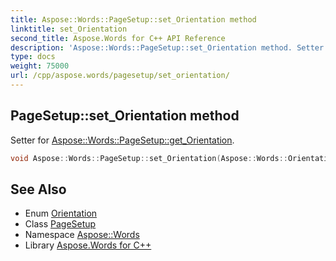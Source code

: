 ```yaml
---
title: Aspose::Words::PageSetup::set_Orientation method
linktitle: set_Orientation
second_title: Aspose.Words for C++ API Reference
description: 'Aspose::Words::PageSetup::set_Orientation method. Setter for Aspose::Words::PageSetup::get_Orientation in C++.'
type: docs
weight: 75000
url: /cpp/aspose.words/pagesetup/set_orientation/
---
```

## PageSetup::set_Orientation method


Setter for [Aspose::Words::PageSetup::get_Orientation](../get_orientation/).

```cpp
void Aspose::Words::PageSetup::set_Orientation(Aspose::Words::Orientation value)
```

## See Also

* Enum [Orientation](../../orientation/)
* Class [PageSetup](../)
* Namespace [Aspose::Words](../../)
* Library [Aspose.Words for C++](../../../)
